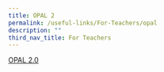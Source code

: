 ```yaml
---
title: OPAL 2
permalink: /useful-links/For-Teachers/opal
description: ""
third_nav_title: For Teachers
---
```

[OPAL 2.0](https://idm.opal2.moe.edu.sg/account/login?returnUrl=%2Fconnect%2Fauthorize%2Fcallback%3Fresponse_type%3Dcode%26client_id%3DOpal2WebApp%26state%3Dq-G8Ur2uHTcaSZdjX6Jy_wRqGxqTSvFI2TW2CBytCx7Cd%26redirect_uri%3Dhttps%253A%252F%252Fwww.opal2.moe.edu.sg%252Fapp%252Findex.html%26scope%3Droles%2520profile%2520cxprofile%2520openid%2520cxDomainInternalApi%26code_challenge%3DJsG1IE8wG8qZ0HMdh-pulQwaQTEp_uMpVlqLdUu-tbk%26code_challenge_method%3DS256%26nonce%3Dq-G8Ur2uHTcaSZdjX6Jy_wRqGxqTSvFI2TW2CBytCx7Cd)